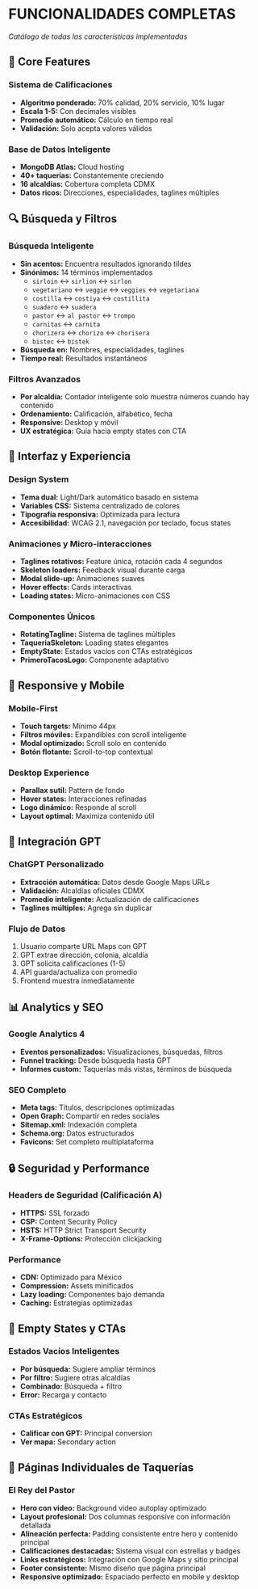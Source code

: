 # FUNCIONALIDADES COMPLETAS
*Catálogo de todas las características implementadas*

## 🌮 Core Features

### **Sistema de Calificaciones**
- **Algoritmo ponderado:** 70% calidad, 20% servicio, 10% lugar
- **Escala 1-5:** Con decimales visibles
- **Promedio automático:** Cálculo en tiempo real
- **Validación:** Solo acepta valores válidos

### **Base de Datos Inteligente**
- **MongoDB Atlas:** Cloud hosting
- **40+ taquerías:** Constantemente creciendo
- **16 alcaldías:** Cobertura completa CDMX
- **Datos ricos:** Direcciones, especialidades, taglines múltiples

## 🔍 Búsqueda y Filtros

### **Búsqueda Inteligente**
- **Sin acentos:** Encuentra resultados ignorando tildes
- **Sinónimos:** 14 términos implementados
  - `sirloin` ↔ `sirlion` ↔ `sirlon`
  - `vegetariano` ↔ `veggie` ↔ `veggies` ↔ `vegetariana`
  - `costilla` ↔ `costiya` ↔ `costillita`
  - `suadero` ↔ `suadera`
  - `pastor` ↔ `al pastor` ↔ `trompo`
  - `carnitas` ↔ `carnita`
  - `chorizera` ↔ `chorizo` ↔ `chorisera`
  - `bistec` ↔ `bistek`
- **Búsqueda en:** Nombres, especialidades, taglines
- **Tiempo real:** Resultados instantáneos

### **Filtros Avanzados**
- **Por alcaldía:** Contador inteligente solo muestra números cuando hay contenido
- **Ordenamiento:** Calificación, alfabético, fecha
- **Responsive:** Desktop y móvil
- **UX estratégica:** Guía hacia empty states con CTA

## 🎨 Interfaz y Experiencia

### **Design System**
- **Tema dual:** Light/Dark automático basado en sistema
- **Variables CSS:** Sistema centralizado de colores
- **Tipografía responsiva:** Optimizada para lectura
- **Accesibilidad:** WCAG 2.1, navegación por teclado, focus states

### **Animaciones y Micro-interacciones**
- **Taglines rotativos:** Feature única, rotación cada 4 segundos
- **Skeleton loaders:** Feedback visual durante carga
- **Modal slide-up:** Animaciones suaves
- **Hover effects:** Cards interactivas
- **Loading states:** Micro-animaciones con CSS

### **Componentes Únicos**
- **RotatingTagline:** Sistema de taglines múltiples
- **TaqueriaSkeleton:** Loading states elegantes
- **EmptyState:** Estados vacíos con CTAs estratégicos
- **PrimeroTacosLogo:** Componente adaptativo

## 📱 Responsive y Mobile

### **Mobile-First**
- **Touch targets:** Mínimo 44px
- **Filtros móviles:** Expandibles con scroll inteligente
- **Modal optimizado:** Scroll solo en contenido
- **Botón flotante:** Scroll-to-top contextual

### **Desktop Experience**
- **Parallax sutil:** Pattern de fondo
- **Hover states:** Interacciones refinadas
- **Logo dinámico:** Responde al scroll
- **Layout optimal:** Maximiza contenido útil

## 🤖 Integración GPT

### **ChatGPT Personalizado**
- **Extracción automática:** Datos desde Google Maps URLs
- **Validación:** Alcaldías oficiales CDMX
- **Promedio inteligente:** Actualización de calificaciones
- **Taglines múltiples:** Agrega sin duplicar

### **Flujo de Datos**
1. Usuario comparte URL Maps con GPT
2. GPT extrae dirección, colonia, alcaldía
3. GPT solicita calificaciones (1-5)
4. API guarda/actualiza con promedio
5. Frontend muestra inmediatamente

## 📊 Analytics y SEO

### **Google Analytics 4**
- **Eventos personalizados:** Visualizaciones, búsquedas, filtros
- **Funnel tracking:** Desde búsqueda hasta GPT
- **Informes custom:** Taquerías más vistas, términos de búsqueda

### **SEO Completo**
- **Meta tags:** Títulos, descripciones optimizadas
- **Open Graph:** Compartir en redes sociales
- **Sitemap.xml:** Indexación completa
- **Schema.org:** Datos estructurados
- **Favicons:** Set completo multiplataforma

## 🔒 Seguridad y Performance

### **Headers de Seguridad (Calificación A)**
- **HTTPS:** SSL forzado
- **CSP:** Content Security Policy
- **HSTS:** HTTP Strict Transport Security
- **X-Frame-Options:** Protección clickjacking

### **Performance**
- **CDN:** Optimizado para México
- **Compression:** Assets minificados
- **Lazy loading:** Componentes bajo demanda
- **Caching:** Estrategias optimizadas

## 🎯 Empty States y CTAs

### **Estados Vacíos Inteligentes**
- **Por búsqueda:** Sugiere ampliar términos
- **Por filtro:** Sugiere otras alcaldías
- **Combinado:** Búsqueda + filtro
- **Error:** Recarga y contacto

### **CTAs Estratégicos**
- **Calificar con GPT:** Principal conversion
- **Ver mapa:** Secondary action

## 📄 Páginas Individuales de Taquerías

### **El Rey del Pastor**
- **Hero con video:** Background video autoplay optimizado
- **Layout profesional:** Dos columnas responsive con información detallada
- **Alineación perfecta:** Padding consistente entre hero y contenido principal
- **Calificaciones destacadas:** Sistema visual con estrellas y badges
- **Links estratégicos:** Integración con Google Maps y sitio principal
- **Footer consistente:** Mismo diseño que página principal
- **Responsive optimizado:** Espaciado perfecto en mobile y desktop